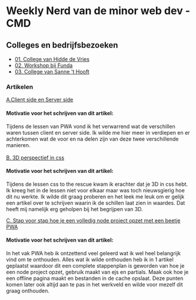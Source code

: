 # Weekly Nerd van de minor web dev - CMD

## Colleges en bedrijfsbezoeken
- [01. College van Hidde de Vries](https://github.com/ManoukK/weekly-nerd-1920/wiki/01.-College-van-Hidde-de-Vries)
- [02. Workshop bij Funda](https://github.com/ManoukK/weekly-nerd-1920/wiki/02.-Workshop-bij-Funda)
- [03. College van Sanne 't Hooft](https://github.com/ManoukK/weekly-nerd-1920/wiki/03.-College-van-Sanne-'t-Hooft)

### Artikelen 
[A.Client side en Server side](https://github.com/ManoukK/weekly-nerd-1920/wiki/A.-Client-side-en-Server-side)
#### Motivatie voor het schrijven van dit artikel: 
Tijdens de lessen van PWA vond ik het verwarrend wat de verschillen waren tussen client en server side. Ik wilde me hier meer in verdiepen en er achterkomen wat de voor en na delen zijn van deze twee verschillende manieren. 
<br>
<br>
[B. 3D perspectief in css](https://github.com/ManoukK/weekly-nerd-1920/wiki/B.-3D-perspectief-in-css)
#### Motivatie voor het schrijven van dit artikel: 
Tijdens de lessen css to the rescue kwam ik erachter dat je 3D in css hebt. Ik kreeg het in de lessen niet voor elkaar maar was toch nieuwsgierig hoe dit nu werkte. Ik wilde dit graag proberen en het leek me leuk om er gelijk een artikel over te schrijven waarin ik de schillen laat zien in waardes. Dat heeft mij namelijk erg geholpen bij het begrijpen van 3D. 


[C. Stap voor stap hoe je een volledig node project opzet met een beetje PWA](https://github.com/ManoukK/weekly-nerd-1920/wiki/C.-Stap-voor-stap-hoe-je-een-volledig-node-project-opzet-met-een-beetje-PWA)
#### Motivatie voor het schrijven van dit artikel:  
In het vak PWA heb ik ontzettend veel geleerd wat ik wel heel belangrijk vind om te onthouden. Alles wat ik wilde onthouden heb ik in 1 artikel geplaatst waardoor dit een complete stappenplan is geworden van hoe je een node project opzet, gebruik maakt van ejs en partials. Maak ook hoe je een offline pagina maakt en bestanden in de cache opslaat. Deze punten komen later ook altijd aan te pas in het werkveld en wilde voor mezelf dit graag onthouden. 





